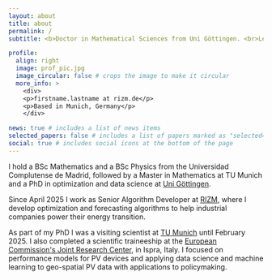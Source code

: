 ```yaml
---
layout: about
title: about
permalink: /
subtitle: <b>Doctor in Mathematical Sciences from Uni Göttingen. <br>Leveraging data science to power the energetic transition at RIZM.</b>

profile:
  align: right
  image: prof_pic.jpg
  image_circular: false # crops the image to make it circular
  more_info: >
    <div>
    <p>firstname.lastname at rizm.de</p>
    <p>Based in Munich, Germany</p>
    </div>

news: true # includes a list of news items
selected_papers: false # includes a list of papers marked as "selected={true}"
social: true # includes social icons at the bottom of the page
---
```


I hold a BSc Mathematics and a BSc Physics from the Universidad Complutense de Madrid, followed by a Master in Mathematics at TU Munich and a PhD in optimization and data science at [Uni Göttingen](https://ot.cs.uni-goettingen.de/).

Since April 2025 I work as Senior Algorithm Developer at [RIZM](https://www.rizm.de/?lang=en), where I develop optimization and forecasting algorithms to help industrial companies power their energy transition.

As part of my PhD I was a visiting scientist at [TU Munich](https://www.math.cit.tum.de/en/math/home/) until February 2025. I also completed a scientific traineeship at the [European Commission's Joint Research Center](https://commission.europa.eu/about/departments-and-executive-agencies/joint-research-centre_en), in Ispra, Italy. I focused on performance models for PV devices and applying data science and machine learning to geo-spatial PV data with applications to policymaking.
